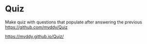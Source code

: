 # Quiz
Make quiz with questions that populate after answering the previous 
https://github.com/mvddy/Quiz

https://mvddy.github.io/Quiz/
